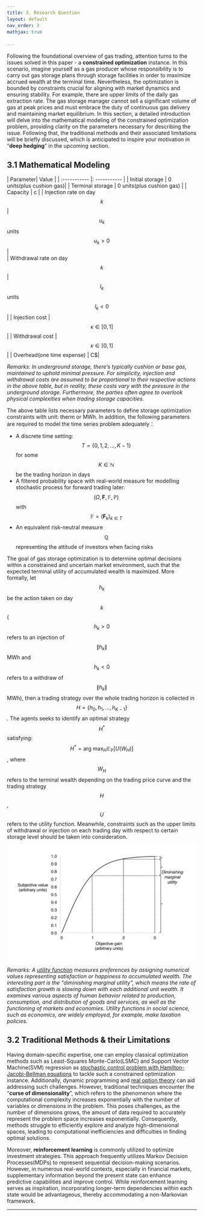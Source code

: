 ```yaml
---
title: 3. Research Question
layout: default
nav_order: 3
mathjax: true

---
```

Following the foundational overview of gas trading, attention turns to the issues solved in this paper - a **constrained optimization** instance. In this scenario, imagine yourself as a gas producer whose responsibility is to carry out gas storage plans through storage facilities in order to maximize accrued wealth at the terminal time. Nevertheless, the optimization is bounded by constraints crucial for aligning with market dynamics and ensuring stability. For example, there are upper limits of the daily gas extraction rate. The gas storage manager cannot sell a significant volume of gas at peak prices and must embrace the duty of continuous gas delivery and maintaining market equilibrium. 
In this section, a detailed introduction will delve into the mathematical modeling of the constrained optimization problem, providing clarity on the parameters necessary for describing the issue. Following that, the traditional methods and their associated limitations will be briefly discussed, which is anticipated to inspire your motivation in “**deep hedging**” in the upcoming section.

## 3.1 Mathematical Modeling

| Parameter| Value  |
| :----------- |: ----------- |
| Initial storage | 0 units(plus cushion gas)| 
| Terminal storage |  0 units(plus cushion gas) | 
| Capacity | c | 
| Injection rate on day $$k$$ | $$u_k$$ units $$u_k>0$$ |  
| Withdrawal rate on day $$k$$ | $$l_k$$ units $$l_k<0$$ | 
| Injection cost | $$\kappa \in [0,1]$$| 
| Withdrawal cost | $$\kappa \in [0,1]$$| 
| Overhead(one time expense) | C$|  

_Remarks: In underground storage, there’s typically cushion or base gas, maintained to uphold minimal pressure. For simplicity, injection and withdrawal costs are assumed to be proportional to their respective actions in the above table, but in reality, these costs vary with the pressure in the underground storage. Furthermore, the parties often agree to overlook physical complexities when trading storage capacities._

The above table lists necessary parameters to define storage optimization constraints with unit: therm or MWh. In addition, the following parameters are required to model the time series problem adequately：

* A discrete time setting: $$T=\{0, 1, 2, ..., K-1\}$$ for some $$K \in \mathbb{N} $$ be the trading horizon in days
* A filtered probability space with real-world measure for modelling stochastic process for forward trading later: $$(\Omega,\mathbf{F}, \mathbb{F}, \mathbb{P})$$ with $$\mathbb{F}=(\mathbf{F}_k)_{k \in T}$$
* An equivalent risk-neutral measure $$\mathbb{Q}$$ representing the attitude of investors when facing risks



The goal of gas storage optimization is to determine optimal decisions within a constrained and uncertain market environment, such that the expected terminal utility of accumulated wealth is maximized. More formally, let $$h_k$$ be the action taken on day $$k$$($$h_k > 0$$ refers to an injection of $$\|h_k\|$$ MWh and $$h_k < 0$$ refers to a withdraw of $$\|h_k\|$$ MWh), then a trading strategy over the whole trading horizon is collected in $$H=\{h_0, h_1,..., h_{K-1} \}$$. The agents seeks to identify an optimal strategy $${H}^*$$ satisfying: $${H}^*= \text{arg max}{}_H \mathbb{E}_\mathbb{P}[U(W_H)]$$, where $$W_H$$ refers to the terminal wealth depending on the trading price curve and the trading strategy $$H$$, $$U$$ refers to the utility function. Meanwhile, constraints such as the upper limits of withdrawal or injection on each trading day with respect to certain storage level should be taken into consideration.


![Utility function](figs/utility.png)

_Remarks: A [utility function] measures preferences by assigning numerical values representing satisfaction or happiness to accumulated wealth. The interesting part is the "diminishing marginal utility", which means the rate of satisfaction growth is slowing down with each additional unit wealth. It examines various aspects of human behavior related to production, consumption, and distribution of goods and services, as well as the functioning of markets and economies. Utility functions in social science, such as economics, are widely employed, for example, make taxation policies._


## 3.2 Traditional Methods & their Limitations
Having domain-specific expertise, one can employ classical optimization methods such as Least-Squares Monte-Carlo(LSMC) and Support Vector Machine(SVM) regression as [stochastic control problem with Hamilton-Jacobi-Bellman equations] to tackle such a constrained optimization instance. Additionally, dynamic programming and [real option theory] can aid addressing such challenges. However, traditional techniques encounter the “**curse of dimensionality**”, which refers to the phenomenon where the computational complexity increases exponentially with the number of variables or dimensions in the problem. This poses challenges, as the number of dimensions grows, the amount of data required to accurately represent the problem space increases exponentially. Consequently, methods struggle to efficiently explore and analyze high-dimensional spaces, leading to computational inefficiencies and difficulties in finding optimal solutions.

Moreover, **reinforcement learning** is commonly utilized to optimize investment strategies. This approach frequently utilizes Markov Decision Processes(MDPs) to represent sequential decision-making scenarios. However, in numerous real-world contexts, especially in financial markets, supplementary information beyond the present state can enhance predictive capabilities and improve control. While reinforcement learning serves as inspiration, incorporating longer-term dependencies within each state would be advantageous, thereby accommodating a non-Markovian framework.


---
[utility function]: https://citeseerx.ist.psu.edu/document?repid=rep1&type=pdf&doi=f131da5ff3b94b4bc350eae8e16e629bcfdf55a6

[stochastic control problem with Hamilton-Jacobi-Bellman equations]: https://dspace.mit.edu/bitstream/handle/1721.1/4852/chap1-4.pdf?sequence=5

[real option theory]: https://www.researchgate.net/publication/270393385_Real_Options_A_Survey